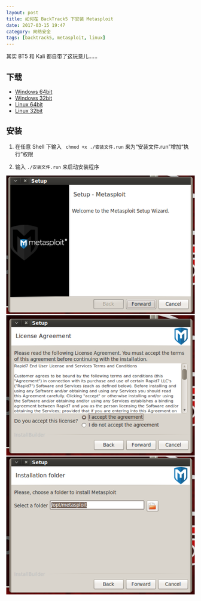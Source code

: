 ```yaml
---
layout: post
title: 如何在 BackTrack5 下安装 Metasploit
date: 2017-03-15 19:47
category: 网络安全
tags: [backtrack5, metasploit, linux]
---
```


其实 BT5 和 Kali 都自带了这玩意儿......

## 下载

- [Windows 64bit](http://downloads.metasploit.com/data/releases/metasploit-latest-windows-installer.exe)
- [Windows 32bit](http://downloads.metasploit.com/data/releases/metasploit-latest-windows-installer.exe)
- [Linux 64bit](http://downloads.metasploit.com/data/releases/metasploit-latest-linux-x64-installer.run)
- [Linux 32bit](http://downloads.metasploit.com/data/releases/metasploit-latest-linux-installer.run)

## 安装

1. 在任意 Shell 下输入 ` chmod +x ./安装文件.run` 来为“安装文件.run”增加“执行”权限

1. 输入 `./安装文件.run` 来启动安装程序

![图形化安装界面](/assets/2018/11.png)
![同意用户协议](/assets/2018/12.png)
![选择安装路径](/assets/2018/13.png)